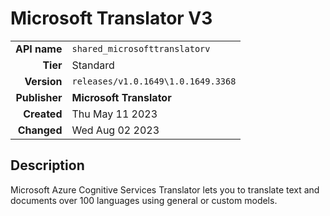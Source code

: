 # Microsoft Translator V3
| | |
|-:|-|
|**API name**|`shared_microsofttranslatorv`|
|**Tier**|Standard|
|**Version**|`releases/v1.0.1649\1.0.1649.3368`|
|**Publisher**|**Microsoft Translator**|
|**Created**|Thu May 11 2023|
|**Changed**|Wed Aug 02 2023|

## Description
Microsoft Azure Cognitive Services Translator lets you to translate text and documents over 100 languages using general or custom models.
